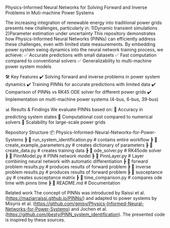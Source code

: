 Physics-Informed Neural Networks for Solving Forward and Inverse Problems in Muti-machine Power Systems

The increasing integration of renewable energy into traditional power grids presents new challenges, particularly in:
1)Dynamic transient simulations
2)Parameter estimation under uncertainty
This repository demonstrates how Physics-Informed Neural Networks (PINNs) can efficiently address these challenges, even with limited state measurements. By embedding power system swing dynamics into the neural network training process, we achieve:
✅ Accurate predictions with small datasets
✅ Fast computation compared to conventional solvers
✅ Generalizability to multi-machine power system models

🛠️ Key Features
✔️ Solving forward and inverse problems in power system dynamics
✔️ Training PINNs for accurate predictions with limited data
✔️ Comparison of PINNs vs RK45 ODE solver for different power grids
✔️ Implementation on multi-machine power systems (4-bus, 6-bus, 39-bus)

📊 Results & Findings
We evaluate PINNs based on:
📌 Accuracy in predicting system states
📌 Computational cost compared to numerical solvers
📌 Scalability for large-scale power grids

Repository Structure
📦 Physics-Informed-Neural-Networks-for-Power-Systems
┣ 📜 run_system_identification.py         # contains entire workflow
┣ 📜 create_example_parameters.py         # creates dictionary of parameters
┣ 📜 create_data.py                      # creates training data
 ┣ 📜 ode_solver.py                       # RK45ode solver
 ┣ 📜 PinnModel.py                        # PINN network model
 ┣ 📜 PinnLayer.py                        # Layer combining neural network with automatic differentiation
 ┣ 📜 forward problem results.py          # produces results of forward problem
 ┣ 📜 inverse problem results.py          # produces results of forward problem
 ┣ 📜 susceptance .py                    # creates susceptance matrix
 ┣ 📜 time_comparison.py               # compares ode time with pinns time
 ┣ 📜 README.md                          # Documentation

 Related work
The concept of PINNs was introduced by Raissi et al. (https://maziarraissi.github.io/PINNs/) and adapted to power systems by Misyris et al. (https://github.com/gmisy/Physics-Informed-Neural-Networks-for-Power-Systems) and Jochen et al. (https://github.com/jbesty/PINN_system_identification). The presented code is inspired by these sources.
